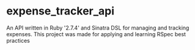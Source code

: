 # expense_tracker_api
An API written in Ruby '2.7.4' and Sinatra DSL for managing and tracking expenses. This project was made for applying and learning RSpec best practices
